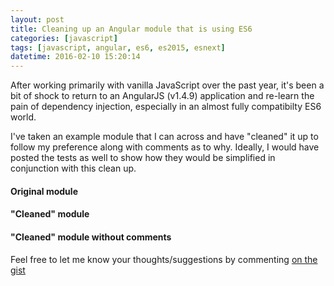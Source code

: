```yaml
---
layout: post
title: Cleaning up an Angular module that is using ES6
categories: [javascript]
tags: [javascript, angular, es6, es2015, esnext]
datetime: 2016-02-10 15:20:14
---
```


After working primarily with vanilla JavaScript over the past year, it's been a bit of shock to return to an AngularJS (v1.4.9) application and re-learn the pain of dependency injection, especially in an almost fully compatibilty ES6 world.

I've taken an example module that I can across and have "cleaned" it up to follow my preference along with comments as to why. Ideally, I would have posted the tests as well to show how they would be simplified in conjunction with this clean up.

#### Original module
<script src="https://gist.github.com/hollandben/2f1b9e6797befdbf39b5/532a160adf3214c69a0ea469374d662c7187b746.js"></script>

#### "Cleaned" module
<script src="https://gist.github.com/hollandben/2f1b9e6797befdbf39b5/5a2d350f4863103ab2afbe921eed6c1f6b48b854.js"></script>

#### "Cleaned" module without comments
<script src="https://gist.github.com/hollandben/2f1b9e6797befdbf39b5/ee271c647e888ca1a2c184acc16f98842ef88ee5.js"></script>

Feel free to let me know your thoughts/suggestions by commenting [on the gist](https://gist.github.com/hollandben/2f1b9e6797befdbf39b5)

